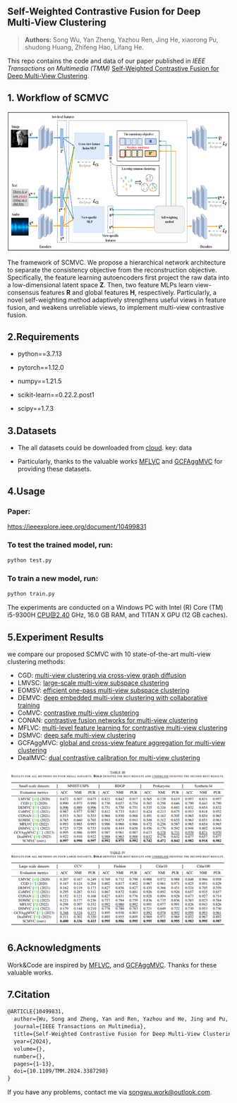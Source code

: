 ## Self-Weighted Contrastive Fusion for Deep Multi-View Clustering
> **Authors:**
Song Wu, Yan Zheng, Yazhou Ren, Jing He, xiaorong Pu, shudong Huang, Zhifeng Hao, Lifang He.

This repo contains the code and data of our paper published in *IEEE Transactions on Multimedia (TMM)* [Self-Weighted Contrastive Fusion for Deep Multi-View Clustering](https://ieeexplore.ieee.org/document/10499831).

<!-- > [Self-Weighted Contrastive Fusion for Deep Multi-View Clustering](https://ieeexplore.ieee.org/document/10499831) -->

## 1. Workflow of SCMVC

<img src="https://github.com/SongwuJob/SCMVC/blob/main/figures/workflow.png"  width="897" height="317" />

The framework of SCMVC. We propose a hierarchical network architecture to separate the consistency objective from the reconstruction objective. Specifically, the feature learning autoencoders first project the raw data into a low-dimensional latent space $\mathbf{Z}$. Then, two feature MLPs learn view-consensus features $\mathbf{R}$ and global features $\mathbf{H}$, respectively. Particularly, a novel self-weighting method adaptively strengthens useful views in feature fusion, and weakens unreliable views, to implement multi-view contrastive fusion.

## 2.Requirements
- python==3.7.13

- pytorch==1.12.0

- numpy==1.21.5

- scikit-learn==0.22.2.post1

- scipy==1.7.3

## 3.Datasets

- The all datasets could be downloaded from [cloud](https://pan.baidu.com/s/18If7bx2ZOVZhyijtzycjXA). key: data

- Particularly, thanks to the valuable works [MFLVC](https://github.com/SubmissionsIn/MFLVC) and [GCFAggMVC](https://github.com/Galaxy922/GCFAggMVC) for providing these datasets.

## 4.Usage

### Paper:
  https://ieeexplore.ieee.org/document/10499831

### To test the trained model, run:
```bash
python test.py
```

### To train a new model, run:
```bash
python train.py
```

The experiments are conducted on a Windows PC with Intel (R) Core (TM) i5-9300H CPU@2.40 GHz, 16.0 GB RAM, and TITAN X GPU (12 GB caches).


## 5.Experiment Results
we compare our proposed SCMVC with 10 state-of-the-art multi-view clustering methods:
- CGD: [multi-view clustering via cross-view graph diffusion](https://github.com/ChangTang/CGD)
- LMVSC: [large-scale multi-view subspace clustering](https://github.com/sckangz/LMVSC)
- EOMSV: [efficient one-pass multi-view subspace clustering](https://github.com/Tracesource/EOMSC-CA)
- DEMVC: [deep embedded multi-view clustering with collaborative training](https://github.com/SubmissionsIn/DEMVC)
- CoMVC: [contrastive multi-view clustering](https://github.com/DanielTrosten/mvc)
- CONAN: [contrastive fusion networks for multi-view clustering](https://github.com/Guanzhou-Ke/conan)
- MFLVC: [multi-level feature learning for contrastive multi-view clustering](https://github.com/SubmissionsIn/MFLVC)
- DSMVC: [deep safe multi-view clustering](https://github.com/Gasteinh/DSMVC)
- GCFAggMVC: [global and cross-view feature aggregation for multi-view clustering](https://github.com/Galaxy922/GCFAggMVC)
- DealMVC: [dual contrastive calibration for multi-view clustering](https://github.com/xihongyang1999/DealMVC)

<img src="https://github.com/SongwuJob/SCMVC/blob/main/figures/performance.png"  width="897"  />

## 6.Acknowledgments

Work&Code are inspired by [MFLVC](https://github.com/SubmissionsIn/MFLVC), and [GCFAggMVC](https://github.com/Galaxy922/GCFAggMVC). Thanks for these valuable works.

## 7.Citation

```latex
@ARTICLE{10499831,
  author={Wu, Song and Zheng, Yan and Ren, Yazhou and He, Jing and Pu, Xiaorong and Huang, Shudong and Hao, Zhifeng and He, Lifang},
  journal={IEEE Transactions on Multimedia}, 
  title={Self-Weighted Contrastive Fusion for Deep Multi-View Clustering}, 
  year={2024},
  volume={},
  number={},
  pages={1-13},
  doi={10.1109/TMM.2024.3387298}
}

```

If you have any problems, contact me via songwu.work@outlook.com.


